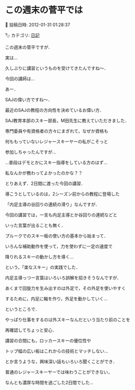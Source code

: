 # この週末の菅平では

📅 投稿日時: 2012-01-31 01:28:37

🏷️ カテゴリ: [日記](cc4b5682fb7b8b144980957a978653fb0.md)

この週末の菅平ですが．





実は…


久しぶりに講習というものを受けてきたんですね～．





今回の講師は…


あー．


SAJの偉い方ですね～．


最近のSAJの教程の方向性を決めているお偉い方．


SAJ教育本部のスキー部長，M田先生に教えていただきました．





専門委員や有資格者の方々にまぎれて，なぜか資格も


何ももっていないレジャースキーヤーの私がこそっと


参加しちゃったんですが…


…普段はデモとかにスキー指導をしている方のはず…


私なんかが教わってよかったのかな？？





とりあえず．2日間に渡った今回の講習．


導こうとしているのは，2シーズン前からの教程に登場した


「内足主導の谷回りの連続の滑り」なんですが．


今回の講習では，一言も内足主導とか谷回りの連続などと


いった言葉が出ることも無く．


プルークでのスキー板の使い方の基本から始まって．


いろんな補助動作を使って，力を使わずに一定の速度で


降りれるスキーの動かし方を導く…


という，「楽なスキー」の実践でした．





内足主導っつー言葉はいろいろ誤解を招きそうなんですが．


あくまで回旋力を生み出すのは外足で，その外足を使いやすく


するために，内足に軸を作り，外足を動かしていく…


というところで．


やっぱり仕事をするのは外スキーなんだという当たり前のことを


再確認してちょっと安心．





講習の合間にも，ロッカースキーの優位性や


トップ幅の広い板はこれからの技術とマッチしない…


とか言うような，興味深い話もいろいろ聞くことができ．





普通のレジャースキーヤーでは味わうことができない，


なんとも濃厚な時間を過ごした2日間でした…
